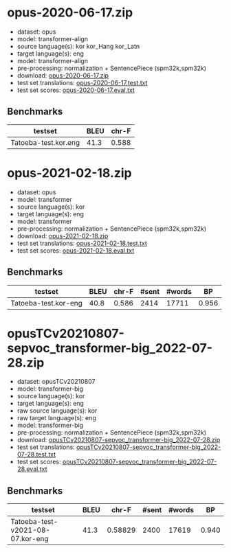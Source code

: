 # opus-2020-06-17.zip

* dataset: opus
* model: transformer-align
* source language(s): kor kor_Hang kor_Latn
* target language(s): eng
* model: transformer-align
* pre-processing: normalization + SentencePiece (spm32k,spm32k)
* download: [opus-2020-06-17.zip](https://object.pouta.csc.fi/Tatoeba-MT-models/kor-eng/opus-2020-06-17.zip)
* test set translations: [opus-2020-06-17.test.txt](https://object.pouta.csc.fi/Tatoeba-MT-models/kor-eng/opus-2020-06-17.test.txt)
* test set scores: [opus-2020-06-17.eval.txt](https://object.pouta.csc.fi/Tatoeba-MT-models/kor-eng/opus-2020-06-17.eval.txt)

## Benchmarks

| testset               | BLEU  | chr-F |
|-----------------------|-------|-------|
| Tatoeba-test.kor.eng 	| 41.3 	| 0.588 |







# opus-2021-02-18.zip

* dataset: opus
* model: transformer
* source language(s): kor
* target language(s): eng
* model: transformer
* pre-processing: normalization + SentencePiece (spm32k,spm32k)
* download: [opus-2021-02-18.zip](https://object.pouta.csc.fi/Tatoeba-MT-models/kor-eng/opus-2021-02-18.zip)
* test set translations: [opus-2021-02-18.test.txt](https://object.pouta.csc.fi/Tatoeba-MT-models/kor-eng/opus-2021-02-18.test.txt)
* test set scores: [opus-2021-02-18.eval.txt](https://object.pouta.csc.fi/Tatoeba-MT-models/kor-eng/opus-2021-02-18.eval.txt)

## Benchmarks

| testset | BLEU  | chr-F | #sent | #words | BP |
|---------|-------|-------|-------|--------|----|
| Tatoeba-test.kor-eng 	| 40.8 	| 0.586 	| 2414 	| 17711 	| 0.956 |


# opusTCv20210807-sepvoc_transformer-big_2022-07-28.zip

* dataset: opusTCv20210807
* model: transformer-big
* source language(s): kor
* target language(s): eng
* raw source language(s): kor
* raw target language(s): eng
* model: transformer-big
* pre-processing: normalization + SentencePiece (spm32k,spm32k)
* download: [opusTCv20210807-sepvoc_transformer-big_2022-07-28.zip](https://object.pouta.csc.fi/Tatoeba-MT-models/kor-eng/opusTCv20210807-sepvoc_transformer-big_2022-07-28.zip)
* test set translations: [opusTCv20210807-sepvoc_transformer-big_2022-07-28.test.txt](https://object.pouta.csc.fi/Tatoeba-MT-models/kor-eng/opusTCv20210807-sepvoc_transformer-big_2022-07-28.test.txt)
* test set scores: [opusTCv20210807-sepvoc_transformer-big_2022-07-28.eval.txt](https://object.pouta.csc.fi/Tatoeba-MT-models/kor-eng/opusTCv20210807-sepvoc_transformer-big_2022-07-28.eval.txt)

## Benchmarks

| testset | BLEU  | chr-F | #sent | #words | BP |
|---------|-------|-------|-------|--------|----|
| Tatoeba-test-v2021-08-07.kor-eng 	| 41.3 	| 0.58829 	| 2400 	| 17619 	| 0.940 |

